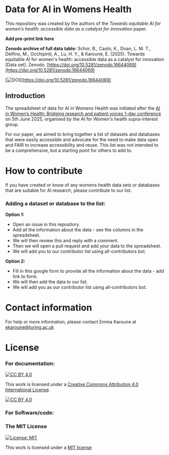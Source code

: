 # Data for AI in Womens Health

This repository was created by the authors of the *Towards equitable AI for women’s health: accessible data as a catalyst for innovation* paper.

**Add  pre-print link here**

**Zenodo archive of full data table:**
Schor, B., Caolo, K., Doan, L. M. T., Delfino, M., Occhipinti, A., Lu, H. Y., & Karoune, E. (2025). Towards equitable AI for women's health: accessible data as a catalyst for innovation [Data set]. Zenodo. [https://doi.org/10.5281/zenodo.16644069](https://doi.org/10.5281/zenodo.16644069)

[![DOI](https://zenodo.org/badge/DOI/10.5281/zenodo.16644069.svg)][https://doi.org/10.5281/zenodo.16644069]


## Introduction

The spreadsheet of data for AI in Womens Health was initiated after the [AI in Women’s Health: Bridging research and patient voices 1-day conference](https://www.crassh.cam.ac.uk/blog/ai-in-womens-health-bridging-research-and-patient-voices-i-event-report/) on 5th June 2025, organised by the AI for Women's health supra-interest group. 

For our paper, we aimed to bring together a list of datasets and databases that were easily accessible and advocate for the need to make data open and FAIR to increase accessibility and reuse. This list was not intended to be a comprehensive, but a starting point for others to add to.  

# How to contribute

If you have created or know of any womens health data sets or databases that are suitable for AI research, please contribute to our list.

### Adding a dataset or database to the list:
**Option 1:**
  * Open an issue in this repository.
  * Add all the information about the data - see the columns in the spreadsheet.
  * We will then review this and reply with a comment.
  * Then we will open a pull request and add your data to the spreadsheet.
  * We will add you to our contributor list using all-contributors bot.

**Option 2:**
* Fill in this google form to provide all the information about the data - add link to form.
* We will then add the data to our list.
* We will add you as our contributor list using all-contributors bot.


# Contact information
For help or more information, please contact Emma Karoune at ekaroune@turing.ac.uk

# License

### For documentation:
[![CC BY 4.0][cc-by-shield]][cc-by]

This work is licensed under a
[Creative Commons Attribution 4.0 International License][cc-by].

[![CC BY 4.0][cc-by-image]][cc-by]

[cc-by]: http://creativecommons.org/licenses/by/4.0/
[cc-by-image]: https://i.creativecommons.org/l/by/4.0/88x31.png
[cc-by-shield]: https://img.shields.io/badge/License-CC%20BY%204.0-lightgrey.svg

### For Software/code:
### The MIT License
[![License: MIT](https://img.shields.io/badge/License-MIT-yellow.svg)](https://opensource.org/licenses/MIT)

This work is licensed under a [MIT license](https://opensource.org/licenses/MIT)
